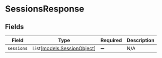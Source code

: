 # SessionsResponse


## Fields

| Field                                                    | Type                                                     | Required                                                 | Description                                              |
| -------------------------------------------------------- | -------------------------------------------------------- | -------------------------------------------------------- | -------------------------------------------------------- |
| `sessions`                                               | List[[models.SessionObject](../models/sessionobject.md)] | :heavy_minus_sign:                                       | N/A                                                      |